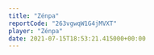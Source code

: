 ```yaml
---
title: "Zénpa"
reportCode: "263vgwqW1G4jMVXT"
player: "Zénpa"
date: 2021-07-15T18:53:21.415000+00:00
---
```

